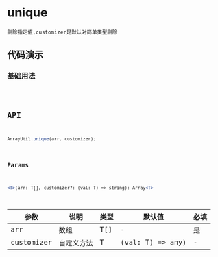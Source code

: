# unique

`删除指定值,customizer是默认对简单类型删除`


## 代码演示

### 基础用法
<code src="./unique-use.tsx" />


## API
```jsx | pure
ArrayUtil.unique(arr, customizer);
```

### Params
```jsx | pure
<T>(arr: T[], customizer?: (val: T) => string): Array<T>
```
| 参数       | 说明       | 类型 | 默认值              | 必填 |
| ---------- | ---------- | ---- | ------------------- | ---- |
| arr        | 数组       | T[]  | -                   | 是   |
| customizer | 自定义方法 | T    | (val: T) => any) | -    | 否   
